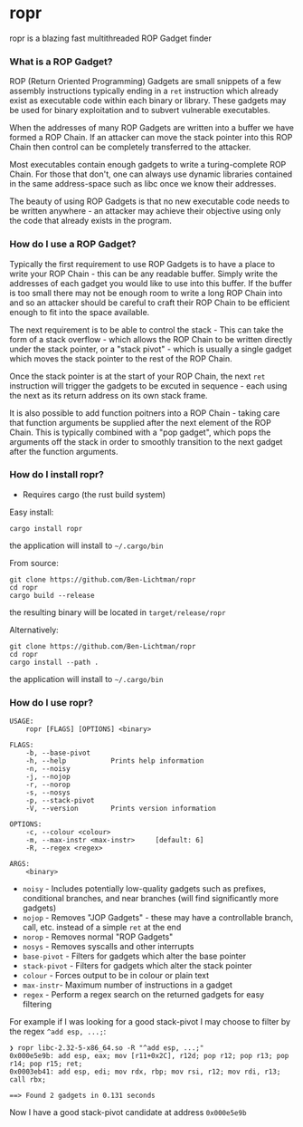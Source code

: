 # ropr

ropr is a blazing fast multithreaded ROP Gadget finder

### What is a ROP Gadget?

ROP (Return Oriented Programming) Gadgets are small snippets of a few assembly instructions typically ending in a `ret` instruction which already exist as executable code within each binary or library. These gadgets may be used for binary exploitation and to subvert vulnerable executables.

When the addresses of many ROP Gadgets are written into a buffer we have formed a ROP Chain. If an attacker can move the stack pointer into this ROP Chain then control can be completely transferred to the attacker.

Most executables contain enough gadgets to write a turing-complete ROP Chain. For those that don't, one can always use dynamic libraries contained in the same address-space such as libc once we know their addresses.

The beauty of using ROP Gadgets is that no new executable code needs to be written anywhere - an attacker may achieve their objective using only the code that already exists in the program.

### How do I use a ROP Gadget?

Typically the first requirement to use ROP Gadgets is to have a place to write your ROP Chain - this can be any readable buffer. Simply write the addresses of each gadget you would like to use into this buffer. If the buffer is too small there may not be enough room to write a long ROP Chain into and so an attacker should be careful to craft their ROP Chain to be efficient enough to fit into the space available.

The next requirement is to be able to control the stack - This can take the form of a stack overflow - which allows the ROP Chain to be written directly under the stack pointer, or a "stack pivot" - which is usually a single gadget which moves the stack pointer to the rest of the ROP Chain.

Once the stack pointer is at the start of your ROP Chain, the next `ret` instruction will trigger the gadgets to be excuted in sequence - each using the next as its return address on its own stack frame.

It is also possible to add function poitners into a ROP Chain - taking care that function arguments be supplied after the next element of the ROP Chain. This is typically combined with a "pop gadget", which pops the arguments off the stack in order to smoothly transition to the next gadget after the function arguments.

### How do I install ropr?

- Requires cargo (the rust build system)

Easy install:
```
cargo install ropr
```
the application will install to `~/.cargo/bin`

From source:
```
git clone https://github.com/Ben-Lichtman/ropr
cd ropr
cargo build --release
```
the resulting binary will be located in `target/release/ropr`

Alternatively:
```
git clone https://github.com/Ben-Lichtman/ropr
cd ropr
cargo install --path .
```
the application will install to `~/.cargo/bin`

### How do I use ropr?

```
USAGE:
    ropr [FLAGS] [OPTIONS] <binary>

FLAGS:
    -b, --base-pivot     
    -h, --help           Prints help information
    -n, --noisy          
    -j, --nojop          
    -r, --norop          
    -s, --nosys          
    -p, --stack-pivot    
    -V, --version        Prints version information

OPTIONS:
    -c, --colour <colour>          
    -m, --max-instr <max-instr>     [default: 6]
    -R, --regex <regex>            

ARGS:
    <binary>
```

- `noisy` - Includes potentially low-quality gadgets such as prefixes, conditional branches, and near branches (will find significantly more gadgets)
- `nojop` - Removes "JOP Gadgets" - these may have a controllable branch, call, etc. instead of a simple `ret` at the end
- `norop` - Removes normal "ROP Gadgets"
- `nosys` - Removes syscalls and other interrupts
- `base-pivot` - Filters for gadgets which alter the base pointer
- `stack-pivot` - Filters for gadgets which alter the stack pointer
- `colour` - Forces output to be in colour or plain text
- `max-instr`- Maximum number of instructions in a gadget
- `regex` - Perform a regex search on the returned gadgets for easy filtering

For example if I was looking for a good stack-pivot I may choose to filter by the regex `^add esp, ...;`:

```
❯ ropr libc-2.32-5-x86_64.so -R "^add esp, ...;"
0x000e5e9b: add esp, eax; mov [r11+0x2C], r12d; pop r12; pop r13; pop r14; pop r15; ret;
0x0003eb41: add esp, edi; mov rdx, rbp; mov rsi, r12; mov rdi, r13; call rbx;

==> Found 2 gadgets in 0.131 seconds
```

Now I have a good stack-pivot candidate at address `0x000e5e9b`
